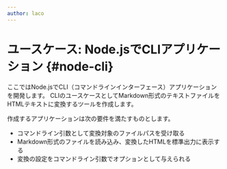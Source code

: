 ```yaml
---
author: laco 
---
```


# ユースケース: Node.jsでCLIアプリケーション {#node-cli}

ここではNode.jsでCLI（コマンドラインインターフェース）アプリケーションを開発します。
CLIのユースケースとしてMarkdown形式のテキストファイルをHTMLテキストに変換するツールを作成します。

作成するアプリケーションは次の要件を満たすものとします。

- コマンドライン引数として変換対象のファイルパスを受け取る
- Markdown形式のファイルを読み込み、変換したHTMLを標準出力に表示する
- 変換の設定をコマンドライン引数でオプションとして与えられる
